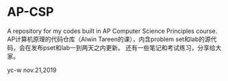 # AP-CSP
A repository for my codes built in AP Computer Science Principles course. 
AP计算机原理的代码仓库（Alwin Tareen的课），内含problem set和lab的源代码，会在发布pset和lab一到两天之内更新。
还有一些笔记和考试练习，分享给大家。

yc-w nov.21,2019

